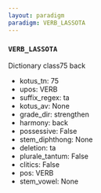 ```yaml
---
layout: paradigm
paradigm: VERB_LASSOTA
---
```

### ` VERB_LASSOTA `

Dictionary class75 back
* kotus_tn: 75
* upos: VERB
* suffix_regex: ta
* kotus_av: None
* grade_dir: strengthen
* harmony: back
* possessive: False
* stem_diphthong: None
* deletion: ta
* plurale_tantum: False
* clitics: False
* pos: VERB
* stem_vowel: None
